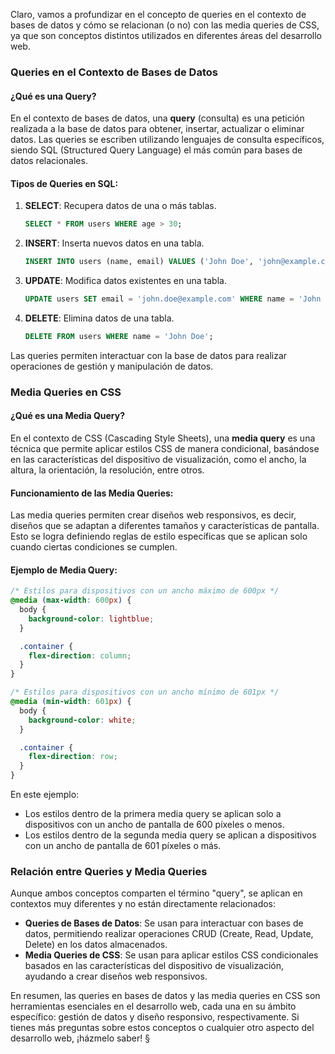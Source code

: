 Claro, vamos a profundizar en el concepto de queries en el contexto de bases de datos y cómo se relacionan (o no) con las media queries de CSS, ya que son conceptos distintos utilizados en diferentes áreas del desarrollo web.

### Queries en el Contexto de Bases de Datos

#### ¿Qué es una Query?

En el contexto de bases de datos, una **query** (consulta) es una petición realizada a la base de datos para obtener, insertar, actualizar o eliminar datos. Las queries se escriben utilizando lenguajes de consulta específicos, siendo SQL (Structured Query Language) el más común para bases de datos relacionales.

#### Tipos de Queries en SQL:

1. **SELECT**: Recupera datos de una o más tablas.
   ```sql
   SELECT * FROM users WHERE age > 30;
   ```

2. **INSERT**: Inserta nuevos datos en una tabla.
   ```sql
   INSERT INTO users (name, email) VALUES ('John Doe', 'john@example.com');
   ```

3. **UPDATE**: Modifica datos existentes en una tabla.
   ```sql
   UPDATE users SET email = 'john.doe@example.com' WHERE name = 'John Doe';
   ```

4. **DELETE**: Elimina datos de una tabla.
   ```sql
   DELETE FROM users WHERE name = 'John Doe';
   ```

Las queries permiten interactuar con la base de datos para realizar operaciones de gestión y manipulación de datos.

### Media Queries en CSS

#### ¿Qué es una Media Query?

En el contexto de CSS (Cascading Style Sheets), una **media query** es una técnica que permite aplicar estilos CSS de manera condicional, basándose en las características del dispositivo de visualización, como el ancho, la altura, la orientación, la resolución, entre otros.

#### Funcionamiento de las Media Queries:

Las media queries permiten crear diseños web responsivos, es decir, diseños que se adaptan a diferentes tamaños y características de pantalla. Esto se logra definiendo reglas de estilo específicas que se aplican solo cuando ciertas condiciones se cumplen.

#### Ejemplo de Media Query:

```css
/* Estilos para dispositivos con un ancho máximo de 600px */
@media (max-width: 600px) {
  body {
    background-color: lightblue;
  }

  .container {
    flex-direction: column;
  }
}

/* Estilos para dispositivos con un ancho mínimo de 601px */
@media (min-width: 601px) {
  body {
    background-color: white;
  }

  .container {
    flex-direction: row;
  }
}
```

En este ejemplo:
- Los estilos dentro de la primera media query se aplican solo a dispositivos con un ancho de pantalla de 600 píxeles o menos.
- Los estilos dentro de la segunda media query se aplican a dispositivos con un ancho de pantalla de 601 píxeles o más.

### Relación entre Queries y Media Queries

Aunque ambos conceptos comparten el término "query", se aplican en contextos muy diferentes y no están directamente relacionados:

- **Queries de Bases de Datos**: Se usan para interactuar con bases de datos, permitiendo realizar operaciones CRUD (Create, Read, Update, Delete) en los datos almacenados.
- **Media Queries de CSS**: Se usan para aplicar estilos CSS condicionales basados en las características del dispositivo de visualización, ayudando a crear diseños web responsivos.

En resumen, las queries en bases de datos y las media queries en CSS son herramientas esenciales en el desarrollo web, cada una en su ámbito específico: gestión de datos y diseño responsivo, respectivamente. Si tienes más preguntas sobre estos conceptos o cualquier otro aspecto del desarrollo web, ¡házmelo saber!
§